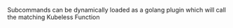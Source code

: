 Subcommands can be dynamically loaded as a golang plugin which will call the matching Kubeless Function

